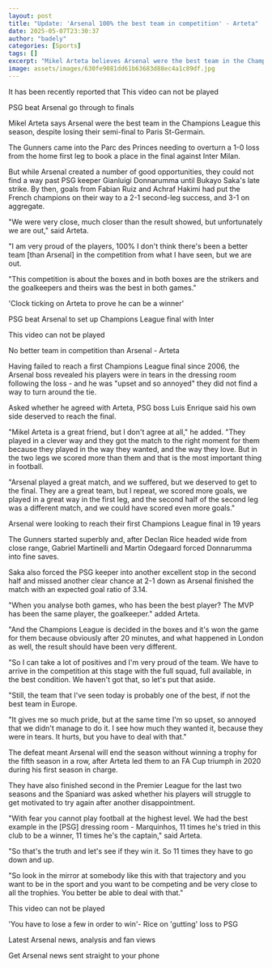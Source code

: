 ```yaml
---
layout: post
title: "Update: 'Arsenal 100% the best team in competition' - Arteta"
date: 2025-05-07T23:30:37
author: "badely"
categories: [Sports]
tags: []
excerpt: "Mikel Arteta believes Arsenal were the best team in the Champions League this season despite losing their semi-final tie to Paris St-Germain."
image: assets/images/630fe9081dd61b63683d88ec4a1c89df.jpg
---
```


It has been recently reported that This video can not be played

PSG beat Arsenal go through to finals

Mikel Arteta says Arsenal were the best team in the Champions League this season, despite losing their semi-final to Paris St-Germain.

The Gunners came into the Parc des Princes needing to overturn a 1-0 loss from the home first leg to book a place in the final against Inter Milan.

But while Arsenal created a number of good opportunities, they could not find a way past PSG keeper Gianluigi Donnarumma until Bukayo Saka's late strike. By then, goals from Fabian Ruiz and Achraf Hakimi had put the French champions on their way to a 2-1 second-leg success, and 3-1 on aggregate.

"We were very close, much closer than the result showed, but unfortunately we are out," said Arteta.

"I am very proud of the players, 100% I don't think there's been a better team [than Arsenal] in the competition from what I have seen, but we are out.

"This competition is about the boxes and in both boxes are the strikers and the goalkeepers and theirs was the best in both games."

'Clock ticking on Arteta to prove he can be a winner'

PSG beat Arsenal to set up Champions League final with Inter

This video can not be played

No better team in competition than Arsenal - Arteta

Having failed to reach a first Champions League final since 2006, the Arsenal boss revealed his players were in tears in the dressing room following the loss - and he was "upset and so annoyed" they did not find a way to turn around the tie.

Asked whether he agreed with Arteta, PSG boss Luis Enrique said his own side deserved to reach the final.

"Mikel Arteta is a great friend, but I don't agree at all," he added. "They played in a clever way and they got the match to the right moment for them because they played in the way they wanted, and the way they love. But in the two legs we scored more than them and that is the most important thing in football.

"Arsenal played a great match, and we suffered, but we deserved to get to the final. They are a great team, but I repeat, we scored more goals, we played in a great way in the first leg, and the second half of the second leg was a different match, and we could have scored even more goals."

Arsenal were looking to reach their first Champions League final in 19 years

The Gunners started superbly and, after Declan Rice headed wide from close range, Gabriel Martinelli and Martin Odegaard forced Donnarumma into fine saves.

Saka also forced the PSG keeper into another excellent stop in the second half and missed another clear chance at 2-1 down as Arsenal finished the match with an expected goal ratio of 3.14.

"When you analyse both games, who has been the best player? The MVP has been the same player, the goalkeeper." added Arteta.

"And the Champions League is decided in the boxes and it's won the game for them because obviously after 20 minutes, and what happened in London as well, the result should have been very different.

"So I can take a lot of positives and I'm very proud of the team. We have to arrive in the competition at this stage with the full squad, full available, in the best condition. We haven't got that, so let's put that aside.

"Still, the team that I've seen today is probably one of the best, if not the best team in Europe.

"It gives me so much pride, but at the same time I'm so upset, so annoyed that we didn't manage to do it. I see how much they wanted it, because they were in tears. It hurts, but you have to deal with that."

The defeat meant Arsenal will end the season without winning a trophy for the fifth season in a row, after Arteta led them to an FA Cup triumph in 2020 during his first season in charge.

They have also finished second in the Premier League for the last two seasons and the Spaniard was asked whether his players will struggle to get motivated to try again after another disappointment.

"With fear you cannot play football at the highest level. We had the best example in the [PSG] dressing room - Marquinhos, 11 times he's tried in this club to be a winner, 11 times he's the captain," said Arteta.

"So that's the truth and let's see if they win it. So 11 times they have to go down and up.

"So look in the mirror at somebody like this with that trajectory and you want to be in the sport and you want to be competing and be very close to all the trophies. You better be able to deal with that." 

This video can not be played

'You have to lose a few in order to win'- Rice on 'gutting' loss to PSG

Latest Arsenal news, analysis and fan views

Get Arsenal news sent straight to your phone

